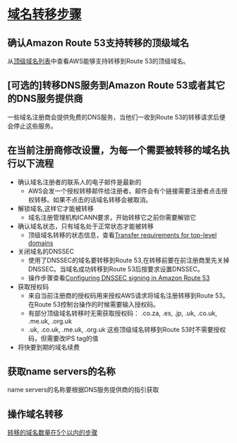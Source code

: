 # [域名转移步骤](https://docs.aws.amazon.com/Route53/latest/DeveloperGuide/domain-transfer.html)

## 确认Amazon Route 53支持转移的顶级域名

从[顶级域名列表](https://docs.aws.amazon.com/Route53/latest/DeveloperGuide/registrar-tld-list.html)中查看AWS能够支持转移到Route 53的顶级域名。  

## [可选的]转移DNS服务到Amazon Route 53或者其它的DNS服务提供商

一些域名注册商会提供免费的DNS服务，当他们一收到Route 53的转移请求后便会停止这些服务。

## 在当前注册商修改设置，为每一个需要被转移的域名执行以下流程

* 确认域名注册者的联系人的电子邮件是最新的  
  * AWS会发一个授权转移邮件给注册者。邮件会有个链接需要注册者点击授权转移。如果不点击的话域名转移会被取消。
* 解锁域名,这样它才能被转移
  * 域名注册管理机构ICANN要求，开始转移它之前你需要解锁它
* 确认域名状态，只有域名处于正常状态才能被转移
  * 顶级域名转移的状态信息，查看[Transfer requirements for top-level domains](https://docs.aws.amazon.com/Route53/latest/DeveloperGuide/domain-transfer-to-route-53.html#domain-transfer-to-route-53-requirements)
* 关闭域名的DNSSEC
  * 使用了DNSSEC的域名要转移到Route 53,在转移前要在前注册商里先关掉DNSSEC。当域名成功转移到Route 53后按要求设置DNSSEC。 
  * 操作步骤查看[Configuring DNSSEC signing in Amazon Route 53](https://docs.aws.amazon.com/Route53/latest/DeveloperGuide/dns-configuring-dnssec.html)
* 获取授权码
  * 来自当前注册商的授权码用来授权AWS请求将域名注册转移到Route 53。在Route 53控制台操作的时候需要输入授权码。
  * 有部分顶级域名转移时无需获取授权码： .co.za, .es, .jp, .uk, .co.uk, .me.uk, .org.uk  
  * .uk, .co.uk, .me.uk, .org.uk 这些顶级域名转移到Route 53时不需要授权码，但需要改IPS tag的值
* 将快要到期的域名续费

## 获取name servers的名称

name servers的名称要根据DNS服务提供商的指引获取

## 操作域名转移

[转移的域名数量在5个以内的步骤](/aws/Route53/transferring-domains/transfer-less-than-5-doamins)